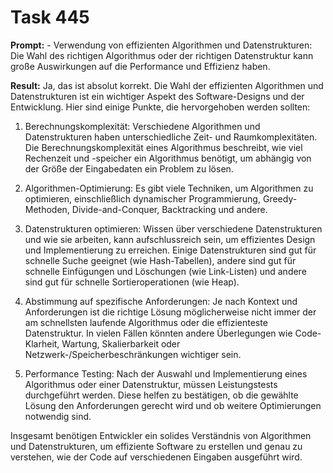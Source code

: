 # Task 445

**Prompt:** - Verwendung von effizienten Algorithmen und Datenstrukturen: Die Wahl des richtigen Algorithmus oder der richtigen Datenstruktur kann große Auswirkungen auf die Performance und Effizienz haben.

**Result:**
Ja, das ist absolut korrekt. Die Wahl der effizienten Algorithmen und Datenstrukturen ist ein wichtiger Aspekt des Software-Designs und der Entwicklung. Hier sind einige Punkte, die hervorgehoben werden sollten:

1. Berechnungskomplexität: Verschiedene Algorithmen und Datenstrukturen haben unterschiedliche Zeit- und Raumkomplexitäten. Die Berechnungskomplexität eines Algorithmus beschreibt, wie viel Rechenzeit und -speicher ein Algorithmus benötigt, um abhängig von der Größe der Eingabedaten ein Problem zu lösen.

2. Algorithmen-Optimierung: Es gibt viele Techniken, um Algorithmen zu optimieren, einschließlich dynamischer Programmierung, Greedy-Methoden, Divide-and-Conquer, Backtracking und andere.

3. Datenstrukturen optimieren: Wissen über verschiedene Datenstrukturen und wie sie arbeiten, kann aufschlussreich sein, um effizientes Design und Implementierung zu erreichen. Einige Datenstrukturen sind gut für schnelle Suche geeignet (wie Hash-Tabellen), andere sind gut für schnelle Einfügungen und Löschungen (wie Link-Listen) und andere sind gut für schnelle Sortieroperationen (wie Heap).

4. Abstimmung auf spezifische Anforderungen: Je nach Kontext und Anforderungen ist die richtige Lösung möglicherweise nicht immer der am schnellsten laufende Algorithmus oder die effizienteste Datenstruktur. In vielen Fällen könnten andere Überlegungen wie Code-Klarheit, Wartung, Skalierbarkeit oder Netzwerk-/Speicherbeschränkungen wichtiger sein.

5. Performance Testing: Nach der Auswahl und Implementierung eines Algorithmus oder einer Datenstruktur, müssen Leistungstests durchgeführt werden. Diese helfen zu bestätigen, ob die gewählte Lösung den Anforderungen gerecht wird und ob weitere Optimierungen notwendig sind. 

Insgesamt benötigen Entwickler ein solides Verständnis von Algorithmen und Datenstrukturen, um effiziente Software zu erstellen und genau zu verstehen, wie der Code auf verschiedenen Eingaben ausgeführt wird.
